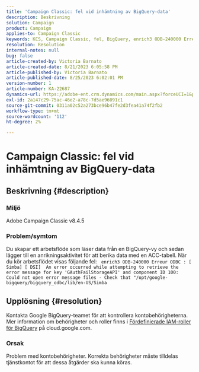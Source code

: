 ```yaml
---
title: 'Campaign Classic: fel vid inhämtning av BigQuery-data'
description: Beskrivning
solution: Campaign
product: Campaign
applies-to: Campaign Classic
keywords: KCS, Campaign Classic, fel, BigQuery, enrich3 ODB-240000 Erreur ODBC
resolution: Resolution
internal-notes: null
bug: false
article-created-by: Victoria Barnato
article-created-date: 8/21/2023 6:05:58 PM
article-published-by: Victoria Barnato
article-published-date: 8/25/2023 6:02:01 PM
version-number: 1
article-number: KA-22687
dynamics-url: https://adobe-ent.crm.dynamics.com/main.aspx?forceUCI=1&pagetype=entityrecord&etn=knowledgearticle&id=7d771c5f-4d40-ee11-bdf3-6045bd0065b6
exl-id: 2a147c29-75ac-46e2-a78c-7d5ae96091c1
source-git-commit: 0311a02c52a273bce96b47fe2d3fea41a74f2fb2
workflow-type: tm+mt
source-wordcount: '112'
ht-degree: 2%

---
```


# Campaign Classic: fel vid inhämtning av BigQuery-data

## Beskrivning {#description}


### Miljö

Adobe Campaign Classic v8.4.5



### Problem/symtom

Du skapar ett arbetsflöde som läser data från en BigQuery-vy och sedan lägger till en anrikningsaktivitet för att berika data med en ACC-tabell. När du kör arbetsflödet visas följande fel:  
`enrich3 ODB-240000 Erreur ODBC : [ Simba] [ DSI]  An error occurred while attempting to retrieve the error message for key 'GAuthFailStorageAPI' and component ID 100: Could not open error message files - Check that "/opt/google-bigquery/bigquery_odbc/lib/en-US/Simba`


## Upplösning {#resolution}


Kontakta Google BigQuery-teamet för att kontrollera kontobehörigheterna. Mer information om behörigheter och roller finns i [Fördefinierade IAM-roller för BigQuery](https://cloud.google.com/bigquery/docs/access-control#bigquery) på cloud.google.com.

### <b>Orsak</b>

Problem med kontobehörigheter. Korrekta behörigheter måste tilldelas tjänstkontot för att dessa åtgärder ska kunna köras.

